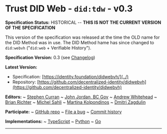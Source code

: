Trust DID Web - `did:tdw` - v0.3
==================

**Specification Status:** HISTORICAL -- **THIS IS NOT THE CURRENT VERSION OF THE SPECIFICATION**

This version of the specification was released at the time the OLD name for the DID Method was in use. The DID Method hame has since changed to `did:webvh` ("`did:web` + Verifiable History").

**Specification Version:** 0.3 (see [Changelog](#didtdw-version-changelog))

**Latest Version:**

- Specification: [https://identity.foundation/didwebvh/](../)
- Repository: [https://github.com/decentralized-identity/didwebvh](https://github.com/decentralized-identity/didwebvh)

**Editors:**
~ [Stephen Curran](https://github.com/swcurran)
~ [John Jordan, BC Gov](https://github.com/jljordan42)
~ [Andrew Whitehead](https://github.com/andrewwhitehead)
~ [Brian Richter](https://github.com/brianorwhatever)
~ [Michel Sahli](https://github.com/bj-ms)
~ [Martina Kolpondinos](https://github.com/martipos)
~ [Dmitri Zagdulin](https://github.com/dmitrizagidulin)

**Participate:**
~ [GitHub repo](https://github.com/decentralized-identity/didwebvh)
~ [File a bug](https://github.com/decentralized-identity/didwebvh/issues)
~ [Commit history](https://github.com/decentralized-identity/didwebvh/commits/main)

**Implementations:**
~ [TypeScript]
~ [Python]
~ [Go]

[TypeScript]: https://github.com/decentralized-identity/trustdidweb-ts
[Python]: https://github.com/decentralized-identity/trustdidweb-py
[Go]: https://github.com/nuts-foundation/trustdidweb-go

------------------------------------
